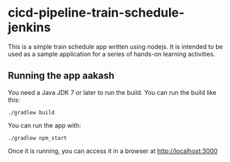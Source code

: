 # cicd-pipeline-train-schedule-jenkins

This is a simple train schedule app written using nodejs. It is intended to be used as a sample application for a series of hands-on learning activities.

## Running the app aakash

You need a Java JDK 7 or later to run the build. You can run the build like this:

    ./gradlew build

You can run the app with:

    ./gradlew npm_start

Once it is running, you can access it in a browser at [http://localhost:3000](http://localhost:3000)
